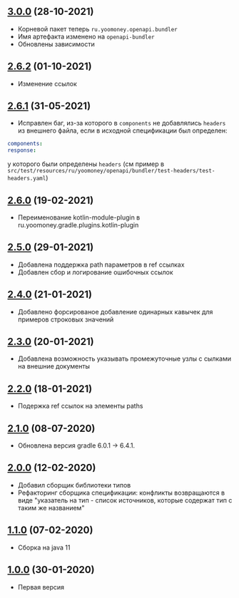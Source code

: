 ## [3.0.0](https://github.com/yoomoney/openapi-bundler/pull/1) (28-10-2021)

* Корневой пакет теперь `ru.yoomoney.openapi.bundler`
* Имя артефакта изменено на `openapi-bundler`
* Обновлены зависимости

## [2.6.2]() (01-10-2021)

* Изменение ссылок 

## [2.6.1]() (31-05-2021)

* Исправлен баг, из-за которого в `components` не добавлялись `headers` из внешнего файла,
если в исходной спецификации был определен:
```yaml
components:
response:
```
у которого были определены `headers` (см пример в `src/test/resources/ru/yoomoney/openapi/bundler/test-headers/test-headers.yaml`)

## [2.6.0]() (19-02-2021)

* Переименование kotlin-module-plugin в ru.yoomoney.gradle.plugins.kotlin-plugin

## [2.5.0]() (29-01-2021)

* Добавлена поддержка path параметров в ref ссылках
* Добавлен сбор и логирование ошибочных ссылок

## [2.4.0]() (21-01-2021)

* Добавлено форсированое добавление одинарных кавычек для примеров строковых значений

## [2.3.0]() (20-01-2021)

* Добавлена возможность указывать промежуточные узлы с сылками на внешние документы

## [2.2.0]() (18-01-2021)

* Подержка ref ссылок на элементы paths

## [2.1.0]() (08-07-2020)

* Обновлена версия gradle 6.0.1 -> 6.4.1.

## [2.0.0]() (12-02-2020)

* Добавил сборщик библиотеки типов
* Рефакторинг сборщика спецификации: конфликты возвращаются в виде "указатель на тип - список источников, которые содержат тип с таким
же названием"

## [1.1.0]() (07-02-2020)

* Сборка на java 11

## [1.0.0]() (30-01-2020)

* Первая версия